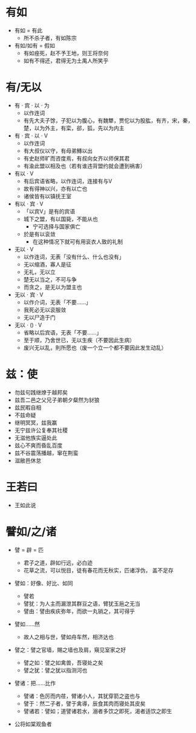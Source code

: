 # 有如
* 有如 = 有此
	* 所不杀子者，有如陈宗
* 有如/如有 = 假如
	* 有如痤死，赵不予王地，则王将奈何
	* 如有不得还，君得无为土禺人所笑乎
# 有/无以
* 有 · 宾 · 以 · 为
	* 以作连词
	* 有先大夫子馀，子犯以为腹心，有魏犨，贾佗以为股肱，有齐，宋，秦，楚，以为外主，有栾，郤，狐，先以为内主
* 有 · 宾 · 以 · V
	* 以作连词
	* 有大叔仪以守，有母弟鱄以出
	* 有史赵师旷而咨度焉，有叔向女齐以师保其君
	* 有渝此盟以相及也（若有谁违背盟约就会遭到祸害）
* 有以 · V
	* 有后宾语省略，以作连词，连接有与V
	* 故有得神以兴，亦有以亡也
	* 诸侯皆有以镇抚王室
* 有以 · 宾 · V
	* 「以宾V」是有的宾语
	* 城下之盟，有以国毙，不能从也
		* 宁可选择与国家俱亡
	* 於是有以衮敛
		* 在这种情况下就可有用衮衣人致的礼制
* 无以 · V
	* 以作连词，无表「没有什么、什么也没有」
	* 无以缩酒，寡人是征
	* 无礼，无以立
	* 楚无以当之，不可与争
	* 而贪之，是无以为盟主也
* 无以 · 宾 · V
	* 以作介词，无表「不要……」
	* 我死必无以衮服敛
	* 无以尸造于门
* 无以 · () · V
	* 省略以后宾语，无表「不要……」
	* 至于顺，乃舍世已，无以生疾（不要因此生病）
	* 废兴无以乱，則所愿也（废一个立一个都不要因此发生动乱）
# 兹：使
* 勿兹句践继燎于越邦矣
* 兹吾二邑之父兄子弟朝夕粲然为豺狼
* 兹民暇自相
* 不兹命疑
* 继明冥冥，兹我赢
* 无宁兹许公复奉其社稷
* 无滋他族实逼处此
* 兹心不爽而昏乱百度
* 兹不谷震荡播越，窜在荆蛮
* 滋敝邑休怠
# 王若曰
* 王如此说
# 譬如/之/诸
* 譬 = 辟 = 匹
	* 君子之道，辟如行远，必白迹
	* 花草之流，可以悦目，徒有春花而无秋实，匹诸浮伪， 盖不足存
* 譬如：好像、好比、如同
	* 譬若
	* 譬犹：为人主而漏泄其群豆之语，臂犹玉巵之无当
	* 譬由：譬由疾疢弥年，而欲一丸销之，其可得乎
* 譬如……然
	* 故人之相与世，譬如舟车然，相济达也
* 譬之：譬之官墙，賜之墙也及肩，窺见室家之好
	* 譬之如：譬之如禽兽，吾寝处之矣
	* 譬之犹：譬之犹以指测河也
* 譬诸：把……比作
	* 譬诸：色厉而内荏，臂诸小人，其犹穿箭之盗也与
	* 譬于：然二子者，譬于禽導，辰食其肉而寝处其皮矣
	* 譬诸若：譬如；道譬诸若水，溺者多饮之即死，渴者适饮之即生


* 公将如棠观鱼者